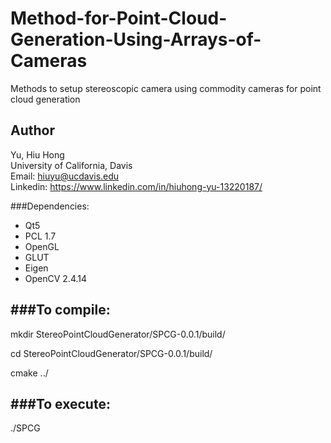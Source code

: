 # Method-for-Point-Cloud-Generation-Using-Arrays-of-Cameras
Methods to setup stereoscopic camera using commodity cameras for point cloud generation

## Author
Yu, Hiu Hong<br/>
University of California, Davis<br/>
Email: hiuyu@ucdavis.edu<br/>
Linkedin: https://www.linkedin.com/in/hiuhong-yu-13220187/

###Dependencies:
- Qt5
- PCL 1.7
- OpenGL
- GLUT
- Eigen
- OpenCV 2.4.14

###To compile:
------
mkdir StereoPointCloudGenerator/SPCG-0.0.1/build/

cd StereoPointCloudGenerator/SPCG-0.0.1/build/

cmake ../

###To execute:
------
./SPCG
